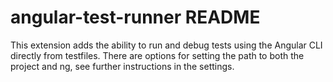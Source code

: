 # angular-test-runner README

This extension adds the ability to run and debug tests using the Angular CLI directly from testfiles. There are options for setting the path to both the project and ng, see further instructions in the settings.
